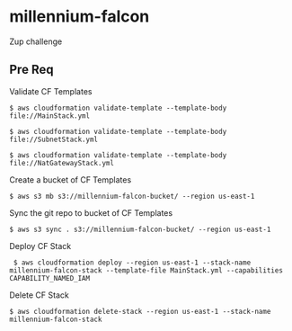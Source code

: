 # millennium-falcon
Zup challenge

## Pre Req

Validate CF Templates

` $ aws cloudformation validate-template --template-body file://MainStack.yml `

` $ aws cloudformation validate-template --template-body file://SubnetStack.yml `

` $ aws cloudformation validate-template --template-body file://NatGatewayStack.yml `

Create a bucket of CF Templates

` $ aws s3 mb s3://millennium-falcon-bucket/ --region us-east-1 `

Sync the git repo to bucket of CF Templates

` $ aws s3 sync . s3://millennium-falcon-bucket/ --region us-east-1 `

Deploy CF Stack

` $ aws cloudformation deploy --region us-east-1 --stack-name millennium-falcon-stack --template-file MainStack.yml --capabilities CAPABILITY_NAMED_IAM`

Delete CF Stack

` $ aws cloudformation delete-stack --region us-east-1 --stack-name millennium-falcon-stack `